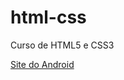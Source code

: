 # html-css
 Curso de HTML5 e CSS3

<a href="https://rafaelhissa333.github.io/html-css/desafios/desafio10_1/android.html">Site do Android</a>
